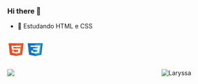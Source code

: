 ### Hi there 👋

- 🌱 Estudando HTML e CSS

<div style="display: inline_block"><br>
  <img align="center" alt="Rafa-HTML" height="30" width="40" src="https://raw.githubusercontent.com/devicons/devicon/master/icons/html5/html5-original.svg">
  <img align="center" alt="Rafa-CSS" height="30" width="40" src="https://raw.githubusercontent.com/devicons/devicon/master/icons/css3/css3-original.svg">
</div>

  ##  

<div style="displayinline> 
  <a href="mailto:contatolaryssapatez@gmail.com"><img src="https://img.shields.io/badge/-Gmail-%23333?style=for-the-badge&logo=gmail&logoColor=white" target="_blank"></a>
  <img align="right" alt="Laryssa" height="150" width="150" src="https://media.discordapp.net/attachments/1129211461479178343/1129216580648181780/hi.gif.gif?width=606&height=606">
</div>

